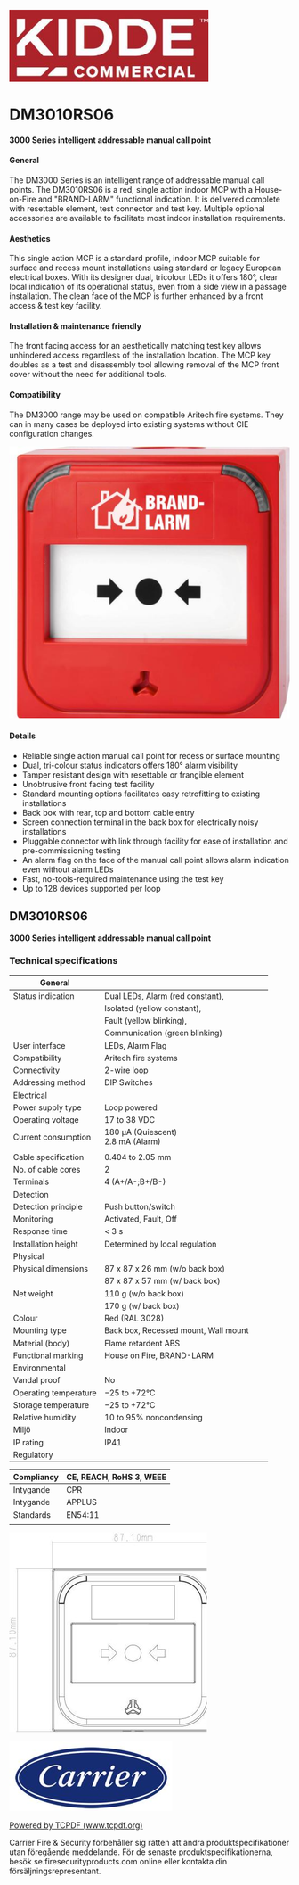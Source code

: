 ![](_page_0_Picture_0.jpeg)

# DM3010RS06

#### **3000 Series intelligent addressable manual call point**

#### **General**

The DM3000 Series is an intelligent range of addressable manual call points. The DM3010RS06 is a red, single action indoor MCP with a House-on-Fire and "BRAND-LARM" functional indication. It is delivered complete with resettable element, test connector and test key. Multiple optional accessories are available to facilitate most indoor installation requirements.

#### **Aesthetics**

This single action MCP is a standard profile, indoor MCP suitable for surface and recess mount installations using standard or legacy European electrical boxes. With its designer dual, tricolour LEDs it offers 180°, clear local indication of its operational status, even from a side view in a passage installation. The clean face of the MCP is further enhanced by a front access & test key facility.

#### **Installation & maintenance friendly**

The front facing access for an aesthetically matching test key allows unhindered access regardless of the installation location. The MCP key doubles as a test and disassembly tool allowing removal of the MCP front cover without the need for additional tools.

#### **Compatibility**

The DM3000 range may be used on compatible Aritech fire systems. They can in many cases be deployed into existing systems without CIE configuration changes.

![](_page_0_Picture_11.jpeg)

#### **Details**

- Reliable single action manual call point for recess or surface mounting
- Dual, tri-colour status indicators offers 180° alarm visibility
- Tamper resistant design with resettable or frangible element
- Unobtrusive front facing test facility
- Standard mounting options facilitates easy retrofitting to existing installations
- Back box with rear, top and bottom cable entry
- Screen connection terminal in the back box for electrically noisy installations
- Pluggable connector with link through facility for ease of installation and pre-commissioning testing
- An alarm flag on the face of the manual call point allows alarm indication even without alarm LEDs
- Fast, no-tools-required maintenance using the test key
- Up to 128 devices supported per loop

## DM3010RS06

**3000 Series intelligent addressable manual call point**

### **Technical specifications**

| General               |                                      |  |  |
|-----------------------|--------------------------------------|--|--|
| Status indication     | Dual LEDs, Alarm (red constant),     |  |  |
|                       | Isolated (yellow constant),          |  |  |
|                       | Fault (yellow blinking),             |  |  |
|                       | Communication (green blinking)       |  |  |
| User interface        | LEDs, Alarm Flag                     |  |  |
| Compatibility         | Aritech fire systems                 |  |  |
| Connectivity          | 2-wire loop                          |  |  |
| Addressing method     | DIP Switches                         |  |  |
| Electrical            |                                      |  |  |
| Power supply type     | Loop powered                         |  |  |
| Operating voltage     | 17 to 38 VDC                         |  |  |
| Current consumption   | 180 μA (Quiescent)<br>2.8 mA (Alarm) |  |  |
|                       |                                      |  |  |
| Cable specification   | 0.404 to 2.05 mm                     |  |  |
| No. of cable cores    | 2                                    |  |  |
| Terminals             | 4 (A+/A-;B+/B-)                      |  |  |
| Detection             |                                      |  |  |
| Detection principle   | Push button/switch                   |  |  |
| Monitoring            | Activated, Fault, Off                |  |  |
| Response time         | < 3 s                                |  |  |
| Installation height   | Determined by local regulation       |  |  |
| Physical              |                                      |  |  |
| Physical dimensions   | 87 x 87 x 26 mm (w/o back box)       |  |  |
|                       | 87 x 87 x 57 mm (w/ back box)        |  |  |
| Net weight            | 110 g (w/o back box)                 |  |  |
|                       | 170 g (w/ back box)                  |  |  |
| Colour                | Red (RAL 3028)                       |  |  |
| Mounting type         | Back box, Recessed mount, Wall mount |  |  |
| Material (body)       | Flame retardent ABS                  |  |  |
| Functional marking    | House on Fire, BRAND-LARM            |  |  |
| Environmental         |                                      |  |  |
| Vandal proof          | No                                   |  |  |
| Operating temperature | −25 to +72°C                         |  |  |
| Storage temperature   | −25 to +72°C                         |  |  |
| Relative humidity     | 10 to 95% noncondensing              |  |  |
| Miljö                 | Indoor                               |  |  |
| IP rating             | IP41                                 |  |  |
| Regulatory            |                                      |  |  |

| Compliancy | CE, REACH, RoHS 3, WEEE |
|------------|-------------------------|
| Intygande  | CPR                     |
| Intygande  | APPLUS                  |
| Standards  | EN54:11                 |
|            |                         |

![](_page_1_Figure_5.jpeg)

![](_page_1_Picture_8.jpeg)

[Powered by TCPDF (www.tcpdf.org)](http://www.tcpdf.org)

Carrier Fire & Security förbehåller sig rätten att ändra produktspecifikationer utan föregående meddelande. För de senaste produktspecifikationerna, besök se.firesecurityproducts.com online eller kontakta din försäljningsrepresentant.